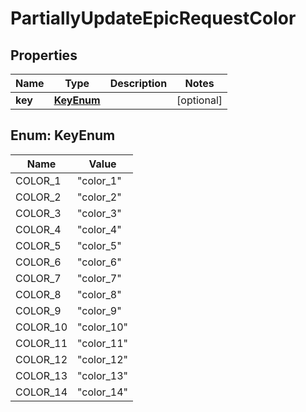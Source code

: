 

# PartiallyUpdateEpicRequestColor


## Properties

| Name | Type | Description | Notes |
|------------ | ------------- | ------------- | -------------|
|**key** | [**KeyEnum**](#KeyEnum) |  |  [optional] |



## Enum: KeyEnum

| Name | Value |
|---- | -----|
| COLOR_1 | &quot;color_1&quot; |
| COLOR_2 | &quot;color_2&quot; |
| COLOR_3 | &quot;color_3&quot; |
| COLOR_4 | &quot;color_4&quot; |
| COLOR_5 | &quot;color_5&quot; |
| COLOR_6 | &quot;color_6&quot; |
| COLOR_7 | &quot;color_7&quot; |
| COLOR_8 | &quot;color_8&quot; |
| COLOR_9 | &quot;color_9&quot; |
| COLOR_10 | &quot;color_10&quot; |
| COLOR_11 | &quot;color_11&quot; |
| COLOR_12 | &quot;color_12&quot; |
| COLOR_13 | &quot;color_13&quot; |
| COLOR_14 | &quot;color_14&quot; |



